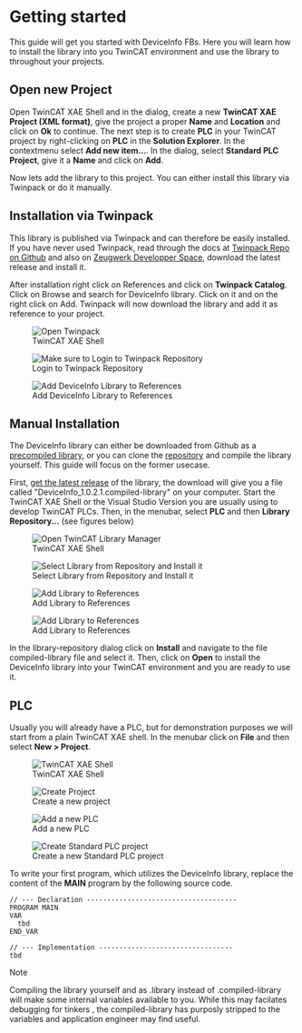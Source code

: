 # Getting started
This guide will get you started with DeviceInfo FBs. Here you will learn how to install the library into you TwinCAT environment and use the library to throughout your projects.

## Open new Project
Open TwinCAT XAE Shell and in the dialog, create a new **TwinCAT XAE Project (XML format)**, give the project a proper **Name** and **Location** and click on **Ok** to continue. The next step is to create **PLC** in your TwinCAT project by right-clicking on **PLC** in the **Solution Explorer**. In the contextmenu select **Add new item...**. In the dialog, select **Standard PLC Project**, give it a **Name** and click on **Add**.

Now lets add the library to this project. You can either install this library via Twinpack or do it manually.

## Installation via Twinpack
This library is published via Twinpack and can therefore be easily installed. If you have never used Twinpack, read through the docs at [Twinpack Repo on Github](https://github.com/Zeugwerk/Twinpack) and also on [Zeugwerk Developper Space](https://doc.zeugwerk.dev/userguide/twinpack/twinpack_quickstart.html), download the latest release and install it.

After installation right click on References and click on **Twinpack Catalog**. Click on Browse and search for DeviceInfo library. Click on it and on the right click on Add. Twinpack will now download the library and add it as reference to your project.

<div class="gallery">
  <div class="gallery-item">
    <figure>
      <img src="../images/open_twinpack.png" alt="Open Twinpack"/>
      <figcaption>TwinCAT XAE Shell</figcaption>
    </figure>
  </div>
  <div class="gallery-item">
    <figure>
      <img src="../images/login_to_twinpack_repository.png" alt="Make sure to Login to Twinpack Repository"/>
      <figcaption>Login to Twinpack Repository</figcaption>
    </figure>
  </div> 
  <div class="gallery-item">
    <figure>
      <img src="../images/add_library_to_references.png" alt="Add DeviceInfo Library to References"/>
      <figcaption>Add DeviceInfo Library to References</figcaption>
    </figure>
  </div>    
</div>

## Manual Installation
The DeviceInfo library can either be downloaded from Github as a [precompiled library](https://github.com/seehma/DeviceInfo/releases), or you can clone the [repository](https://github.com/seehma/DeviceInfo) and compile the library yourself. This guide will focus on the former usecase.

First, [get the latest release](todo) of the library, the download will give you a file called "DeviceInfo_1.0.2.1.compiled-library" on your computer. Start the TwinCAT XAE Shell or the Visual Studio Version you are usually using to develop TwinCAT PLCs. Then, in the menubar, select **PLC** and then **Library Repository...** (see figures below)

<div class="gallery">
  <div class="gallery-item">
    <figure>
      <img src="../images/open_library_manager.png" alt="Open TwinCAT Library Manager"/>
      <figcaption>TwinCAT XAE Shell</figcaption>
    </figure>
  </div>
  <div class="gallery-item">
    <figure>
      <img src="../images/select_library_and_install.png" alt="Select Library from Repository and Install it"/>
      <figcaption>Select Library from Repository and Install it</figcaption>
    </figure>
  </div>  
  <div class="gallery-item">
    <figure>
      <img src="../images/add_library_to_references_manual.png" alt="Add Library to References"/>
      <figcaption>Add Library to References</figcaption>
    </figure>
  </div>  
  <div class="gallery-item">
    <figure>
      <img src="../images/add_library_to_references_manual2.png" alt="Add Library to References"/>
      <figcaption>Add Library to References</figcaption>
    </figure>
  </div>    
</div>

In the library-repository dialog click on **Install** and navigate to the file compiled-library file and select it. Then, click on **Open** to install the DeviceInfo library into your TwinCAT environment and you are ready to use it.

## PLC
Usually you will already have a PLC, but for demonstration purposes we will start from a plain TwinCAT XAE shell. In the menubar click on **File** and then select **New > Project**.

<div class="gallery">
  <div class="gallery-item">
    <figure>
      <img src="../images/installation_twincatxae.png" alt="TwinCAT XAE Shell"/>
      <figcaption>TwinCAT XAE Shell</figcaption>
    </figure>
  </div>
  <div class="gallery-item">
    <figure>
      <img src="../images/installation_project.png" alt="Create Project"/>
      <figcaption>Create a new project</figcaption>
    </figure>
  </div>
  <div class="gallery-item">
    <figure>
      <img src="../images/installation_plc.png" alt="Add a new PLC"/>
      <figcaption>Add a new PLC</figcaption>
    </figure>
  </div>
  <div class="gallery-item">
    <figure>
      <img src="../images/installation_plc2.png" alt="Create Standard PLC project"/>
      <figcaption>Create a new Standard PLC project</figcaption>
    </figure>
  </div>  
</div>


To write your first program, which utilizes the DeviceInfo library, replace the content of the **MAIN** program by the following source code.

```st
// --- Declaration -------------------------------------
PROGRAM MAIN
VAR
  tbd
END_VAR

// --- Implementation ---------------------------------
tbd
```

> [!NOTE]
> Compiling the library yourself and as .library instead of .compiled-library will make some internal variables available to you. While this may facilates debugging 
> for tinkers , the compiled-library has purposly stripped to the variables and application engineer may find useful.
